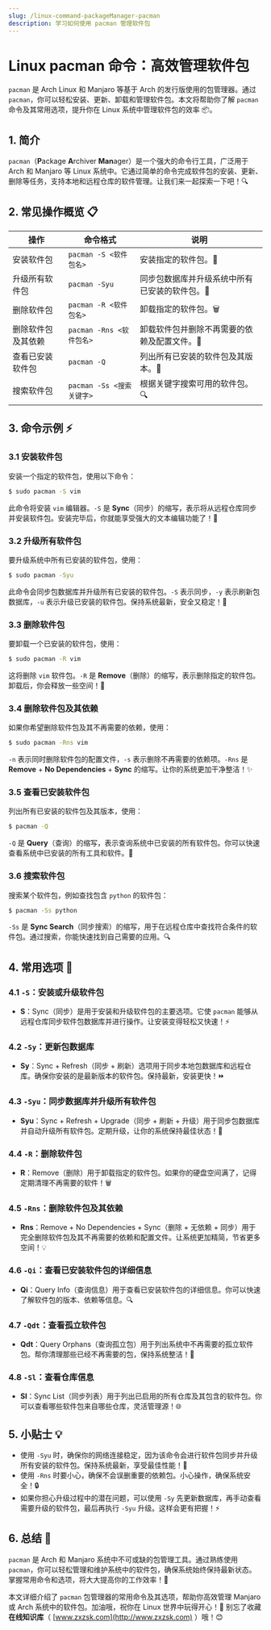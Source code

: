 ```yaml
---
slug: /linux-command-packageManager-pacman
description: 学习如何使用 pacman 管理软件包
---
```


# Linux pacman 命令：高效管理软件包 

`pacman` 是 Arch Linux 和 Manjaro 等基于 Arch 的发行版使用的包管理器。通过 `pacman`，你可以轻松安装、更新、卸载和管理软件包。本文将帮助你了解 `pacman` 命令及其常用选项，提升你在 Linux 系统中管理软件包的效率 📦。

## 1. 简介

`pacman`（**P**ackage **A**rchiver **Man**ager）是一个强大的命令行工具，广泛用于 Arch 和 Manjaro 等 Linux 系统中。它通过简单的命令完成软件包的安装、更新、删除等任务，支持本地和远程仓库的软件管理。让我们来一起探索一下吧！🔍

## 2. 常见操作概览 📋

| 操作                   | 命令格式                            | 说明                                         |
|------------------------|------------------------------------|--------------------------------------------|
| 安装软件包             | `pacman -S <软件包名>`               | 安装指定的软件包。🌟                           |
| 升级所有软件包         | `pacman -Syu`                        | 同步包数据库并升级系统中所有已安装的软件包。🔄  |
| 删除软件包             | `pacman -R <软件包名>`               | 卸载指定的软件包。🗑️                           |
| 删除软件包及其依赖     | `pacman -Rns <软件包名>`             | 卸载软件包并删除不再需要的依赖及配置文件。🚮    |
| 查看已安装软件包      | `pacman -Q`                          | 列出所有已安装的软件包及其版本。📜             |
| 搜索软件包             | `pacman -Ss <搜索关键字>`            | 根据关键字搜索可用的软件包。🔍                 |

## 3. 命令示例 ⚡

### 3.1 安装软件包

安装一个指定的软件包，使用以下命令：

```bash
$ sudo pacman -S vim
```

此命令将安装 `vim` 编辑器。`-S` 是 **Sync**（同步）的缩写，表示将从远程仓库同步并安装软件包。安装完毕后，你就能享受强大的文本编辑功能了！🎉

### 3.2 升级所有软件包

要升级系统中所有已安装的软件包，使用：

```bash
$ sudo pacman -Syu
```

此命令会同步包数据库并升级所有已安装的软件包。`-S` 表示同步，`-y` 表示刷新包数据库，`-u` 表示升级已安装的软件包。保持系统最新，安全又稳定！🚀

### 3.3 删除软件包

要卸载一个已安装的软件包，使用：

```bash
$ sudo pacman -R vim
```

这将删除 `vim` 软件包。`-R` 是 **Remove**（删除）的缩写，表示删除指定的软件包。卸载后，你会释放一些空间！💾

### 3.4 删除软件包及其依赖

如果你希望删除软件包及其不再需要的依赖，使用：

```bash
$ sudo pacman -Rns vim
```

`-n` 表示同时删除软件包的配置文件，`-s` 表示删除不再需要的依赖项。`-Rns` 是 **Remove** + **No Dependencies** + **Sync** 的缩写。让你的系统更加干净整洁！✨

### 3.5 查看已安装软件包

列出所有已安装的软件包及其版本，使用：

```bash
$ pacman -Q
```

`-Q` 是 **Query**（查询）的缩写，表示查询系统中已安装的所有软件包。你可以快速查看系统中已安装的所有工具和软件。🔧

### 3.6 搜索软件包

搜索某个软件包，例如查找包含 `python` 的软件包：

```bash
$ pacman -Ss python
```

`-Ss` 是 **Sync Search**（同步搜索）的缩写，用于在远程仓库中查找符合条件的软件包。通过搜索，你能快速找到自己需要的应用。🔍

## 4. 常用选项 📝

### 4.1 `-S`：安装或升级软件包

- **S**：Sync（同步）是用于安装和升级软件包的主要选项。它使 `pacman` 能够从远程仓库同步软件包数据库并进行操作。让安装变得轻松又快速！⚡

### 4.2 `-Sy`：更新包数据库

- **Sy**：Sync + Refresh（同步 + 刷新）选项用于同步本地包数据库和远程仓库。确保你安装的是最新版本的软件包。保持最新，安装更快！⏩

### 4.3 `-Syu`：同步数据库并升级所有软件包

- **Syu**：Sync + Refresh + Upgrade（同步 + 刷新 + 升级）用于同步包数据库并自动升级所有软件包。定期升级，让你的系统保持最佳状态！🔄

### 4.4 `-R`：删除软件包

- **R**：Remove（删除）用于卸载指定的软件包。如果你的硬盘空间满了，记得定期清理不再需要的软件！🗑️

### 4.5 `-Rns`：删除软件包及其依赖

- **Rns**：Remove + No Dependencies + Sync（删除 + 无依赖 + 同步）用于完全删除软件包及其不再需要的依赖和配置文件。让系统更加精简，节省更多空间！💡

### 4.6 `-Qi`：查看已安装软件包的详细信息

- **Qi**：Query Info（查询信息）用于查看已安装软件包的详细信息。你可以快速了解软件包的版本、依赖等信息。🔍

### 4.7 `-Qdt`：查看孤立软件包

- **Qdt**：Query Orphans（查询孤立包）用于列出系统中不再需要的孤立软件包。帮你清理那些已经不再需要的包，保持系统整洁！🧹

### 4.8 `-Sl`：查看仓库信息

- **Sl**：Sync List（同步列表）用于列出已启用的所有仓库及其包含的软件包。你可以查看哪些软件包来自哪些仓库，灵活管理源！🌐

## 5. 小贴士 💡

- 使用 `-Syu` 时，确保你的网络连接稳定，因为该命令会进行软件包同步并升级所有安装的软件包。保持系统最新，享受最佳性能！🚀
- 使用 `-Rns` 时要小心，确保不会误删重要的依赖包。小心操作，确保系统安全！🔒
- 如果你担心升级过程中的潜在问题，可以使用 `-Sy` 先更新数据库，再手动查看需要升级的软件包，最后再执行 `-Syu` 升级。这样会更有把握！⚡

## 6. 总结 🎯

`pacman` 是 Arch 和 Manjaro 系统中不可或缺的包管理工具。通过熟练使用 `pacman`，你可以轻松管理和维护系统中的软件包，确保系统始终保持最新状态。掌握常用命令和选项，将大大提高你的工作效率！💪

本文详细介绍了 `pacman` 包管理器的常用命令及其选项，帮助你高效管理 Manjaro 或 Arch 系统中的软件包。加油哦，祝你在 Linux 世界中玩得开心！🎉 别忘了收藏**在线知识库**（ [www.zxzsk.com](http://www.zxzsk.com) ）哦！😊

